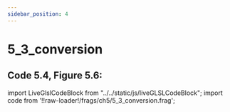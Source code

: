 ```yaml
---
sidebar_position: 4
---
```


# 5_3_conversion
## Code 5.4, Figure 5.6: 

import LiveGlslCodeBlock from "../../static/js/liveGLSLCodeBlock";
import code from '!!raw-loader!/frags/ch5/5_3_conversion.frag';

<LiveGlslCodeBlock fragName='5_3_conversion.frag' fragCode={code} />
